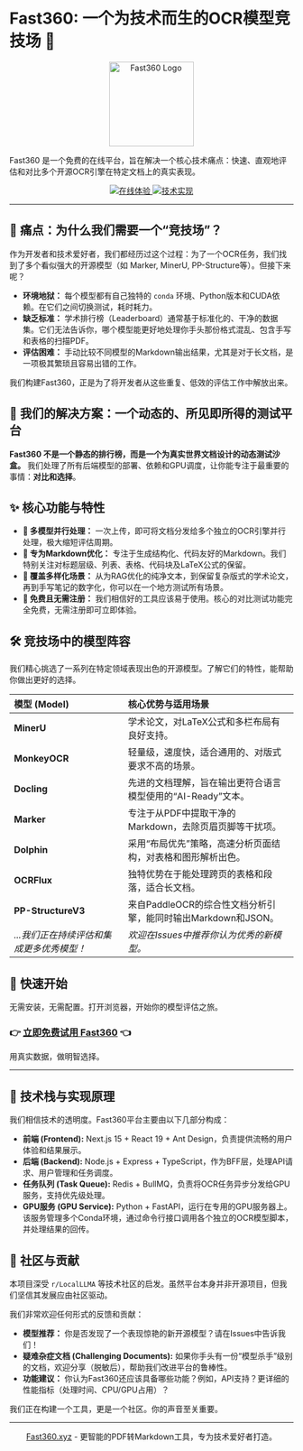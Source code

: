 # Fast360: 一个为技术而生的OCR模型竞技场 🚀

<p align="center">
  <img src="https://dl01.aifasthub.com/img/fast360-logo.png" alt="Fast360 Logo" width="150"/>
</p>

  Fast360 是一个免费的在线平台，旨在解决一个核心技术痛点：快速、直观地评估和对比多个开源OCR引擎在特定文档上的真实表现。
</p>

<p align="center">
  <a href="https://fast360.xyz" target="_blank">
    <img src="https://img.shields.io/badge/在线体验-fast360.xyz-blue?style=for-the-badge&logo=rocket" alt="在线体验">
  </a>
  <a href="#-技术栈与实现原理">
    <img src="https://img.shields.io/badge/技术实现-Node.js%20%7C%20Python%20%7C%20React-orange?style=for-the-badge" alt="技术实现">
  </a>
</p>

---

## 🤔 痛点：为什么我们需要一个“竞技场”？

作为开发者和技术爱好者，我们都经历过这个过程：为了一个OCR任务，我们找到了多个看似强大的开源模型（如 Marker, MinerU, PP-Structure等）。但接下来呢？

* **环境地狱：** 每个模型都有自己独特的 `conda` 环境、Python版本和CUDA依赖。在它们之间切换测试，耗时耗力。
* **缺乏标准：** 学术排行榜（Leaderboard）通常基于标准化的、干净的数据集。它们无法告诉你，哪个模型能更好地处理你手头那份格式混乱、包含手写和表格的扫描PDF。
* **评估困难：** 手动比较不同模型的Markdown输出结果，尤其是对于长文档，是一项极其繁琐且容易出错的工作。

我们构建Fast360，正是为了将开发者从这些重复、低效的评估工作中解放出来。

## 🎯 我们的解决方案：一个动态的、所见即所得的测试平台

**Fast360 不是一个静态的排行榜，而是一个为真实世界文档设计的动态测试沙盒。** 我们处理了所有后端模型的部署、依赖和GPU调度，让你能专注于最重要的事情：**对比和选择**。



## ✨ 核心功能与特性

* **🧠 多模型并行处理：** 一次上传，即可将文档分发给多个独立的OCR引擎并行处理，极大缩短评估周期。
* **📝 专为Markdown优化：** 专注于生成结构化、代码友好的Markdown。我们特别关注对标题层级、列表、表格、代码块及LaTeX公式的保留。
* **🔬 覆盖多样化场景：** 从为RAG优化的纯净文本，到保留复杂版式的学术论文，再到手写笔记的数字化，你可以在一个地方测试所有场景。
* **💸 免费且无需注册：** 我们相信好的工具应该易于使用。核心的对比测试功能完全免费，无需注册即可立即体验。

## 🛠️ 竞技场中的模型阵容

我们精心挑选了一系列在特定领域表现出色的开源模型。了解它们的特性，能帮助你做出更好的选择。

| 模型 (Model) | 核心优势与适用场景 |
| :--- | :--- |
| **MinerU** | 学术论文，对LaTeX公式和多栏布局有良好支持。 |
| **MonkeyOCR** | 轻量级，速度快，适合通用的、对版式要求不高的场景。 |
| **Docling** | 先进的文档理解，旨在输出更符合语言模型使用的“AI-Ready”文本。 |
| **Marker** | 专注于从PDF中提取干净的Markdown，去除页眉页脚等干扰项。 |
| **Dolphin** | 采用“布局优先”策略，高速分析页面结构，对表格和图形解析出色。 |
| **OCRFlux** | 独特优势在于能处理跨页的表格和段落，适合长文档。 |
| **PP-StructureV3** | 来自PaddleOCR的综合性文档分析引擎，能同时输出Markdown和JSON。 |
| *...我们正在持续评估和集成更多优秀模型！* | *欢迎在Issues中推荐你认为优秀的新模型。* |

## 🚀 快速开始

无需安装，无需配置。打开浏览器，开始你的模型评估之旅。

### 👉 **[立即免费试用 Fast360](https://fast360.xyz)** 👈

用真实数据，做明智选择。

---

## 🔧 技术栈与实现原理

我们相信技术的透明度。Fast360平台主要由以下几部分构成：

* **前端 (Frontend):** Next.js 15 + React 19 + Ant Design，负责提供流畅的用户体验和结果展示。
* **后端 (Backend):** Node.js + Express + TypeScript，作为BFF层，处理API请求、用户管理和任务调度。
* **任务队列 (Task Queue):** Redis + BullMQ，负责将OCR任务异步分发给GPU服务，支持优先级处理。
* **GPU服务 (GPU Service):** Python + FastAPI，运行在专用的GPU服务器上。该服务管理多个Conda环境，通过命令行接口调用各个独立的OCR模型脚本，并处理结果的回传。

## 🤝 社区与贡献

本项目深受 `r/LocalLLMA` 等技术社区的启发。虽然平台本身并非开源项目，但我们坚信其发展应由社区驱动。

我们非常欢迎任何形式的反馈和贡献：

* **模型推荐：** 你是否发现了一个表现惊艳的新开源模型？请在Issues中告诉我们！
* **疑难杂症文档 (Challenging Documents):** 如果你手头有一份“模型杀手”级别的文档，欢迎分享（脱敏后），帮助我们改进平台的鲁棒性。
* **功能建议：** 你认为Fast360还应该具备哪些功能？例如，API支持？更详细的性能指标（处理时间、CPU/GPU占用）？

我们正在构建一个工具，更是一个社区。你的声音至关重要。

---

<p align="center">
  <a href="https://fast360.xyz">Fast360.xyz</a> - 更智能的PDF转Markdown工具，专为技术爱好者打造。
</p>

